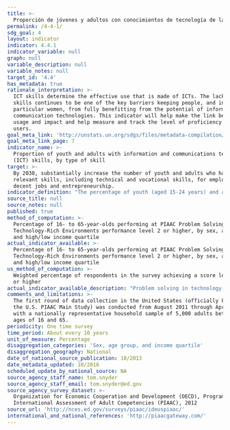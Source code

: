 ```yaml
---
title: >-
  Proporción de jóvenes y adultos con conocimientos de tecnología de la información y las comunicaciones (TIC), desglosada por tipo de conocimiento técnico
permalink: /4-4-1/
sdg_goal: 4
layout: indicator
indicator: 4.4.1
indicator_variable: null
graph: null
variable_description: null
variable_notes: null
target_id: '4.4'
has_metadata: true
rationale_interpretation: >-
  ICT skills determine the effective use that is made of ICTs. The lack of such
  skills continues to be one of the key barriers keeping people, and in
  particular women, from fully benefitting from the potential of information and
  communication technologies. This indicator will help make the link between ICT
  usage and impact and help measure and track the level of proficiency of ICT
  users.
goal_meta_link: 'http://unstats.un.org/sdgs/files/metadata-compilation/Metadata-Goal-4.pdf'
goal_meta_link_page: 7
indicator_name: >-
  Proportion of youth and adults with information and communications technology
  (ICT) skills, by type of skill
target: >-
  By 2030, substantially increase the number of youth and adults who have
  relevant skills, including technical and vocational skills, for employment,
  decent jobs and entrepreneurship.
indicator_definition: "The percentage of youth (aged 15-24 years) and adults (aged 15 years and above) that have undertaken certain computer-related activities in a given time period (e.g. last three months). Computer-related activities to measure ICT skills are as follows: Copying or moving a file or folder \tUsing copy and paste tools to duplicate or move information within a document; Sending e-mails with attached files (e.g. document, picture, video);\tUsing basic arithmetic formulae in a spreadsheet; Connecting and installing new devices (e.g. a modem, camera, printer); Finding, downloading, installing and configuring software \tCreating electronic presentations with presentation software (including text, images, sound, video or charts); Transferring files between a computer and other devices; Writing a computer program using a specialized programming language A computer refers to a desktop computer, a laptop (portable) computer or a tablet (or similar handheld computer). It does not include equipment with some embedded computing abilities, such as smart TV sets, and devices with telephony as their primary function, such as smartphones. Most individuals will have carried out more than one activity and therefore multiple responses are expected. The tasks are broadly ordered from less to more complex."
source_title: null
source_notes: null
published: true
method_of_computation: >-
  Percentage of 16- to 65-year-olds performing at PIAAC Problem Solving in
  Technology-Rich Environments performance level 2 or higher, by sex, age group,
  and high/low income quartile
actual_indicator_available: >-
  Percentage of 16- to 65-year-olds performing at PIAAC Problem Solving in
  Technology-Rich Environments performance level 2 or higher, by sex, age group,
  and high/low income quartile
us_method_of_computation: >-
  Weighted percentage of respondents in the survey achieving a score level of 2
  or higher
actual_indicator_available_description: "Problem solving in technology-rich environments (PS-TRE) is an innovative addition to adult literacy and large-scale assessments. In the  PIAAC PS-TRE framework, PS-TRE is defined as: \"using digital technology, communication tools, and networks to acquire and evaluate information, communicate with others, and perform practical tasks.\" PS-TRE measures skills and abilities that are required for solving problems while operating in a technology-rich environment. Specifically, it assesses the cognitive processes of problem solving—goal setting, planning, selecting, evaluating, organizing, and communicating results. The environment in which PS-TRE assesses these processes is meant to reflect the reality that digital technology has revolutionized access to information and communication capabilities over the past decades. In particular, the Internet has immensely increased instantaneous access to large amounts of information in multiple formats and has expanded capabilities of instant voice, text, visual, and graphic communications across the globe. In order to effectively operate in this environment, it is necessary to have mastery of foundational computer (ICT) skills, including (a) skills associated with manipulating input and output devices (e.g., the mouse, keyboard, and digital displays), (b) awareness of concepts and knowledge of how the environment is structured (e.g., files, folders, scrollbars, hyperlinks, and different types of menus or buttons), and (c) the ability to interact effectively with digital information (e.g., how to use commands such as save, delete, open, close, move, highlight, submit, and send). Such interaction involves familiarity with electronic texts, images, graphics and numerical data, as well as the ability to locate, evaluate, and critically judge the validity, accuracy, and appropriateness of accessed information. These skills constitute the core aspects of the PIAAC PS-TRE assessment. Problem Solving in Technology-Rich Environments items present tasks of varying difficulty to be performed in simulated software applications using commands and functions commonly found in the technology environments of email, web pages, and spreadsheets. These tasks range from purchasing particular goods or services online and finding interactive health information to managing personal information and business finances. Variable name          Variable label I4_4_1_tech_total\tPIAAC, problem solving in a technology rich environment, level 2 or higher, total I4_4_1_tech_male\tPIAAC, problem solving in a technology rich environment, level 2 or higher, male I4_4_1_tech_female\tPIAAC, problem solving in a technology rich environment, level 2 or higher, female I4_4_1_tech_24\t\tPIAAC, problem solving in a technology rich environment, level 2 or higher, 24 or less I4_4_1_tech_34\t\tPIAAC, problem solving in a technology rich environment, level 2 or higher, 25 to 34 I4_4_1_tech_44\t\tPIAAC, problem solving in a technology rich environment, level 2 or higher, 35 to 44 I4_4_1_tech54\t\tPIAAC, problem solving in a technology rich environment, level 2 or higher, 45 to 54 I4_4_1_tech_65\t\tPIAAC, problem solving in a technology rich environment, level 2 or higher, 55 to 65 I4_4_1_tech_lowinc\tPIAAC, problem solving in a technology rich environment, level 2 or higher, lowest income quartile I4_4_1_tech_highinc\tPIAAC, problem solving in a technology rich environment, level 2 or higher, highest income quartile"
comments_and_limitations: >-
  The first round of data collection in the United States (officially known as
  the U.S. PIAAC Main Study) was conducted from August 2011 through April 2012
  with a nationally representative household sample of 5,000 adults between the
  ages of 16 and 65.
periodicity: One time survey
time_period: About every 10 years
unit_of_measure: Percentage
disaggregation_categories: 'Sex, age group, and income quartile'
disaggregation_geography: National
date_of_national_source_publication: 10/2013
date_metadata_updated: 10/2016
scheduled_update_by_national_source: NA
source_agency_staff_name: tom.snyder
source_agency_staff_email: tom.snyder@ed.gov
source_agency_survey_dataset: >-
  Organization for Economic Cooperation and Development (OECD), Program for the
  International Assessment of Adult Competencies (PIAAC), 2012
source_url: 'http://nces.ed.gov/surveys/piaac/ideuspiaac/'
international_and_national_references: 'http://piaacgateway.com/'
---
```

